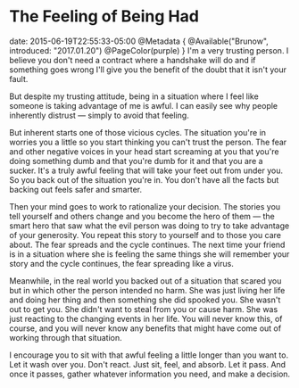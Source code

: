 # The Feeling of Being Had
date: 2015-06-19T22:55:33-05:00
@Metadata {
  @Available("Brunow", introduced: "2017.01.20")
  @PageColor(purple)
}
I'm a very trusting person. I believe you don't need a contract where a handshake will do and if something goes wrong I'll give you the benefit of the doubt that it isn't your fault. 

But despite my trusting attitude, being in a situation where I feel like someone is taking advantage of me is awful. I can easily see why people inherently distrust &mdash; simply to avoid that feeling.

But inherent starts one of those vicious cycles. The situation you're in worries you a little so you start thinking you can't trust the person. The fear and other negative voices in your head start screaming at you that you're doing something dumb and that you're dumb for it and that you are a sucker. It's a truly awful feeling that will take your feet out from under you. So you back out of the situation you're in. You don't have all the facts but backing out feels safer and smarter.

Then your mind goes to work to rationalize your decision. The stories you tell yourself and others change and you become the hero of them &mdash; the smart hero that saw what the evil person was doing to try to take advantage of your generosity. You repeat this story to yourself and to those you care about. The fear spreads and the cycle continues. The next time your friend is in a situation where she is feeling the same things she will remember your story and  the cycle continues, the fear spreading like a virus.

Meanwhile, in the real world you backed out of a situation that scared you but in which other the person intended no harm. She was just living her life and doing her thing and then something she did spooked you. She wasn't out to get you. She didn't want to steal from you or cause harm. She was just reacting to the changing events in her life. You will never know this, of course, and you will never know any benefits that might have come out of working through that situation.

I encourage you to sit with that awful feeling a little longer than you want to. Let it wash over you. Don't react. Just sit, feel, and absorb. Let it pass. And once it passes, gather whatever information you need, and make a decision.
